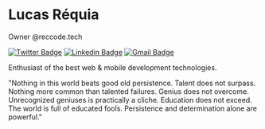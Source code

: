 # Lucas Réquia
Owner @reccode.tech

[![Twitter Badge](https://img.shields.io/badge/-@reqquia-00875f?style=flat-square&labelColor=00875f&logo=twitter&logoColor=white&link=https://twitter.com/reqquia)](https://twitter.com/reqquia) 
[![Linkedin Badge](https://img.shields.io/badge/-Lucas%20Réquia-00875f?style=flat-square&logo=Linkedin&logoColor=white&link=https://www.linkedin.com/in/lucas-réquia-8666961a1/)](https://www.linkedin.com/in/lucas-réquia-8666961a1/) 
[![Gmail Badge](https://img.shields.io/badge/-contatolucasrequia@gmail.com-00875f?style=flat-square&logo=Gmail&logoColor=white&link=mailto:contatolucasrequia@gmail.com)](mailto:contatolucasrequia@gmail.com)

Enthusiast of the best web & mobile development technologies.

"Nothing in this world beats good old persistence. Talent does not surpass. Nothing more common than talented failures. Genius does not overcome. Unrecognized geniuses is practically a cliche. Education does not exceed. The world is full of educated fools. Persistence and determination alone are powerful."

